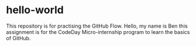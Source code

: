 # hello-world
This repository is for practising the GitHub Flow.
Hello, my name is Ben this assignment is for the CodeDay Micro-internship program to learn the basics of GitHub. 
